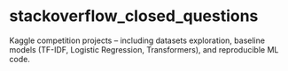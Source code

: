 # stackoverflow_closed_questions
Kaggle competition projects – including datasets exploration, baseline models (TF-IDF, Logistic Regression, Transformers), and reproducible ML code.
